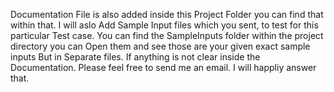 Documentation File is also added inside this Project Folder you can find that within that. 
I will aslo Add Sample Input files which you sent, to test for this particular Test case. 
You can find the SampleInputs folder within the project directory you can Open them and see those are your given exact sample inputs But in Separate files. 
If anything is not clear inside the Documentation. Please feel free to send me an email. I will happliy answer that. 
